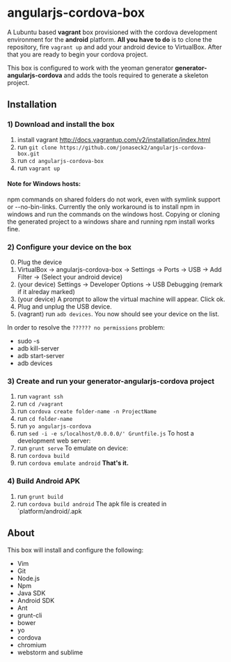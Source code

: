 # angularjs-cordova-box #

A Lubuntu based **vagrant** box provisioned with the cordova development environment for the **android** platform. **All you have to do** is to clone the repository, fire `vagrant up` and add your android device to VirtualBox. After that you are ready to begin your cordova project.

This box is configured to work with the yeoman generator **generator-angularjs-cordova** and adds the tools required to generate a skeleton project.

## Installation ##

### 1) Download and install the box ###

1. install vagrant http://docs.vagrantup.com/v2/installation/index.html
2. run `git clone https://github.com/jonaseck2/angularjs-cordova-box.git`
3. run `cd angularjs-cordova-box`
3. run `vagrant up`

#### Note for Windows hosts:
npm commands on shared folders do not work, even with symlink support or --no-bin-links. Currently the only workaround is to install npm in windows and run the commands on the windows host. Copying or cloning the generated project to a windows share and running npm install works fine.

### 2) Configure your device on the box ###

0. Plug the device
1. VirtualBox -> angularjs-cordova-box -> Settings -> Ports -> USB -> Add Filter -> (Select your android device)
2. (your device) Settings -> Developer Options -> USB Debugging (remark if it alreday marked)
3. (your device) A prompt to allow the virtual machine will appear. Click ok.
4. Plug and unplug the USB device.
5. (vagrant) run `adb devices`. You now should see your device on the list. 

In order to resolve the `?????? no permissions` problem:

* sudo -s
* adb kill-server
* adb start-server
* adb devices

### 3) Create and run your generator-angularjs-cordova project ###

1. run `vagrant ssh`
2. run `cd /vagrant`
3. run `cordova create folder-name -n ProjectName`
4. run `cd folder-name`
5. run `yo angularjs-cordova`
6. run `sed -i -e s/localhost/0.0.0.0/' Gruntfile.js`
To host a development web server:
7. run `grunt serve`
To emulate on device:
8. run `cordova build`
9. run `cordova emulate android`
**That's it.**

### 4) Build Android APK
1. run `grunt build`
2. run `cordova build android`
The apk file is created in `platform/android/<project name>.apk

## About ##

This box will install and configure the following:

* Vim
* Git
* Node.js
* Npm
* Java SDK
* Android SDK
* Ant
* grunt-cli
* bower
* yo
* cordova
* chromium
* webstorm and sublime
